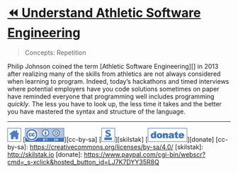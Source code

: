 # [⏪ Understand Athletic Software Engineering](/README.md)

> Concepts: Repetition

Philip Johnson coined the term [Athletic Software Engineering][]
in 2013 after realizing many of the skills from athletics are not
always considered when learning to program. Indeed, today’s hackathons
and timed interviews where potential employers have you code solutions
sometimes on paper have reminded everyone that programming well
includes programming *quickly*. The less you have to look up, the less
time it takes and the better you have mastered the syntax and
structure of the language.

---
[![home](/assets/home-blue.png)](/README.md)
[![cc-by-sa](/assets/cc-by-sa-blue.png)][cc-by-sa]
[![skilstak](/assets/skilstak-logo-blue.png)][skilstak]
[![donate](/assets/donate-blue.png)][donate]
[cc-by-sa]: https://creativecommons.org/licenses/by-sa/4.0/
[skilstak]: http://skilstak.io
[donate]: https://www.paypal.com/cgi-bin/webscr?cmd=_s-xclick&hosted_button_id=LJ7K7DYY35R8Q


